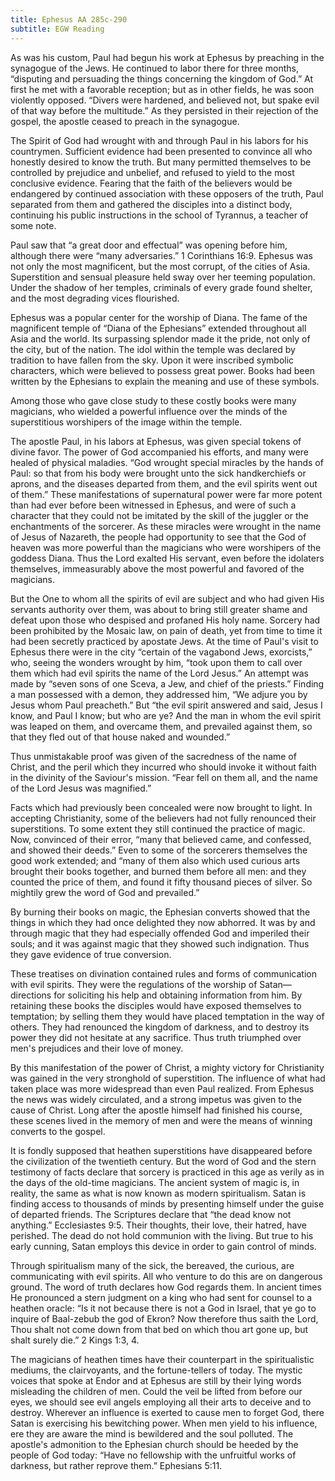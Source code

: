 ```yaml
---
title: Ephesus AA 285c-290
subtitle: EGW Reading
---
```


As was his custom, Paul had begun his work at Ephesus by preaching in the synagogue of the Jews. He continued to labor there for three months, “disputing and persuading the things concerning the kingdom of God.” At first he met with a favorable reception; but as in other fields, he was soon violently opposed. “Divers were hardened, and believed not, but spake evil of that way before the multitude.” As they persisted in their rejection of the gospel, the apostle ceased to preach in the synagogue.

The Spirit of God had wrought with and through Paul in his labors for his countrymen. Sufficient evidence had been presented to convince all who honestly desired to know the truth. But many permitted themselves to be controlled by prejudice and unbelief, and refused to yield to the most conclusive evidence. Fearing that the faith of the believers would be endangered by continued association with these opposers of the truth, Paul separated from them and gathered the disciples into a distinct body, continuing his public instructions in the school of Tyrannus, a teacher of some note.

Paul saw that “a great door and effectual” was opening before him, although there were “many adversaries.” 1 Corinthians 16:9. Ephesus was not only the most magnificent, but the most corrupt, of the cities of Asia. Superstition and sensual pleasure held sway over her teeming population. Under the shadow of her temples, criminals of every grade found shelter, and the most degrading vices flourished.

Ephesus was a popular center for the worship of Diana. The fame of the magnificent temple of “Diana of the Ephesians” extended throughout all Asia and the world. Its surpassing splendor made it the pride, not only of the city, but of the nation. The idol within the temple was declared by tradition to have fallen from the sky. Upon it were inscribed symbolic characters, which were believed to possess great power. Books had been written by the Ephesians to explain the meaning and use of these symbols.

Among those who gave close study to these costly books were many magicians, who wielded a powerful influence over the minds of the superstitious worshipers of the image within the temple.

The apostle Paul, in his labors at Ephesus, was given special tokens of divine favor. The power of God accompanied his efforts, and many were healed of physical maladies. “God wrought special miracles by the hands of Paul: so that from his body were brought unto the sick handkerchiefs or aprons, and the diseases departed from them, and the evil spirits went out of them.” These manifestations of supernatural power were far more potent than had ever before been witnessed in Ephesus, and were of such a character that they could not be imitated by the skill of the juggler or the enchantments of the sorcerer. As these miracles were wrought in the name of Jesus of Nazareth, the people had opportunity to see that the God of heaven was more powerful than the magicians who were worshipers of the goddess Diana. Thus the Lord exalted His servant, even before the idolaters themselves, immeasurably above the most powerful and favored of the magicians.

But the One to whom all the spirits of evil are subject and who had given His servants authority over them, was about to bring still greater shame and defeat upon those who despised and profaned His holy name. Sorcery had been prohibited by the Mosaic law, on pain of death, yet from time to time it had been secretly practiced by apostate Jews. At the time of Paul's visit to Ephesus there were in the city “certain of the vagabond Jews, exorcists,” who, seeing the wonders wrought by him, “took upon them to call over them which had evil spirits the name of the Lord Jesus.” An attempt was made by “seven sons of one Sceva, a Jew, and chief of the priests.” Finding a man possessed with a demon, they addressed him, “We adjure you by Jesus whom Paul preacheth.” But “the evil spirit answered and said, Jesus I know, and Paul I know; but who are ye? And the man in whom the evil spirit was leaped on them, and overcame them, and prevailed against them, so that they fled out of that house naked and wounded.”

Thus unmistakable proof was given of the sacredness of the name of Christ, and the peril which they incurred who should invoke it without faith in the divinity of the Saviour's mission. “Fear fell on them all, and the name of the Lord Jesus was magnified.”

Facts which had previously been concealed were now brought to light. In accepting Christianity, some of the believers had not fully renounced their superstitions. To some extent they still continued the practice of magic. Now, convinced of their error, “many that believed came, and confessed, and showed their deeds.” Even to some of the sorcerers themselves the good work extended; and “many of them also which used curious arts brought their books together, and burned them before all men: and they counted the price of them, and found it fifty thousand pieces of silver. So mightily grew the word of God and prevailed.”

By burning their books on magic, the Ephesian converts showed that the things in which they had once delighted they now abhorred. It was by and through magic that they had especially offended God and imperiled their souls; and it was against magic that they showed such indignation. Thus they gave evidence of true conversion.

These treatises on divination contained rules and forms of communication with evil spirits. They were the regulations of the worship of Satan—directions for soliciting his help and obtaining information from him. By retaining these books the disciples would have exposed themselves to temptation; by selling them they would have placed temptation in the way of others. They had renounced the kingdom of darkness, and to destroy its power they did not hesitate at any sacrifice. Thus truth triumphed over men's prejudices and their love of money.

By this manifestation of the power of Christ, a mighty victory for Christianity was gained in the very stronghold of superstition. The influence of what had taken place was more widespread than even Paul realized. From Ephesus the news was widely circulated, and a strong impetus was given to the cause of Christ. Long after the apostle himself had finished his course, these scenes lived in the memory of men and were the means of winning converts to the gospel.

It is fondly supposed that heathen superstitions have disappeared before the civilization of the twentieth century. But the word of God and the stern testimony of facts declare that sorcery is practiced in this age as verily as in the days of the old-time magicians. The ancient system of magic is, in reality, the same as what is now known as modern spiritualism. Satan is finding access to thousands of minds by presenting himself under the guise of departed friends. The Scriptures declare that “the dead know not anything.” Ecclesiastes 9:5. Their thoughts, their love, their hatred, have perished. The dead do not hold communion with the living. But true to his early cunning, Satan employs this device in order to gain control of minds.

Through spiritualism many of the sick, the bereaved, the curious, are communicating with evil spirits. All who venture to do this are on dangerous ground. The word of truth declares how God regards them. In ancient times He pronounced a stern judgment on a king who had sent for counsel to a heathen oracle: “Is it not because there is not a God in Israel, that ye go to inquire of Baal-zebub the god of Ekron? Now therefore thus saith the Lord, Thou shalt not come down from that bed on which thou art gone up, but shalt surely die.” 2 Kings 1:3, 4.

The magicians of heathen times have their counterpart in the spiritualistic mediums, the clairvoyants, and the fortune-tellers of today. The mystic voices that spoke at Endor and at Ephesus are still by their lying words misleading the children of men. Could the veil be lifted from before our eyes, we should see evil angels employing all their arts to deceive and to destroy. Wherever an influence is exerted to cause men to forget God, there Satan is exercising his bewitching power. When men yield to his influence, ere they are aware the mind is bewildered and the soul polluted. The apostle's admonition to the Ephesian church should be heeded by the people of God today: “Have no fellowship with the unfruitful works of darkness, but rather reprove them.” Ephesians 5:11.